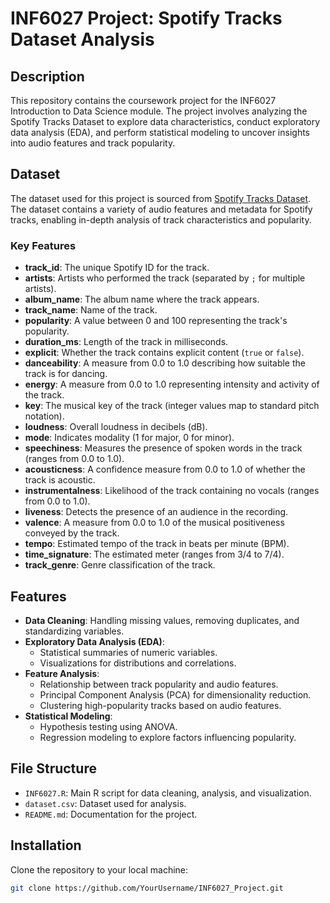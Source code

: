 # INF6027 Project: Spotify Tracks Dataset Analysis

## Description
This repository contains the coursework project for the INF6027 Introduction to Data Science module. The project involves analyzing the Spotify Tracks Dataset to explore data characteristics, conduct exploratory data analysis (EDA), and perform statistical modeling to uncover insights into audio features and track popularity.

## Dataset
The dataset used for this project is sourced from [Spotify Tracks Dataset](https://hf-proxy-cf.effarig.site/datasets/maharshipandya/spotify-tracks-dataset). The dataset contains a variety of audio features and metadata for Spotify tracks, enabling in-depth analysis of track characteristics and popularity.

### Key Features
- **track_id**: The unique Spotify ID for the track.
- **artists**: Artists who performed the track (separated by `;` for multiple artists).
- **album_name**: The album name where the track appears.
- **track_name**: Name of the track.
- **popularity**: A value between 0 and 100 representing the track's popularity.
- **duration_ms**: Length of the track in milliseconds.
- **explicit**: Whether the track contains explicit content (`true` or `false`).
- **danceability**: A measure from 0.0 to 1.0 describing how suitable the track is for dancing.
- **energy**: A measure from 0.0 to 1.0 representing intensity and activity of the track.
- **key**: The musical key of the track (integer values map to standard pitch notation).
- **loudness**: Overall loudness in decibels (dB).
- **mode**: Indicates modality (1 for major, 0 for minor).
- **speechiness**: Measures the presence of spoken words in the track (ranges from 0.0 to 1.0).
- **acousticness**: A confidence measure from 0.0 to 1.0 of whether the track is acoustic.
- **instrumentalness**: Likelihood of the track containing no vocals (ranges from 0.0 to 1.0).
- **liveness**: Detects the presence of an audience in the recording.
- **valence**: A measure from 0.0 to 1.0 of the musical positiveness conveyed by the track.
- **tempo**: Estimated tempo of the track in beats per minute (BPM).
- **time_signature**: The estimated meter (ranges from 3/4 to 7/4).
- **track_genre**: Genre classification of the track.

## Features
- **Data Cleaning**: Handling missing values, removing duplicates, and standardizing variables.
- **Exploratory Data Analysis (EDA)**:
  - Statistical summaries of numeric variables.
  - Visualizations for distributions and correlations.
- **Feature Analysis**:
  - Relationship between track popularity and audio features.
  - Principal Component Analysis (PCA) for dimensionality reduction.
  - Clustering high-popularity tracks based on audio features.
- **Statistical Modeling**:
  - Hypothesis testing using ANOVA.
  - Regression modeling to explore factors influencing popularity.

## File Structure
- `INF6027.R`: Main R script for data cleaning, analysis, and visualization.
- `dataset.csv`: Dataset used for analysis.
- `README.md`: Documentation for the project.

## Installation
Clone the repository to your local machine:
```bash
git clone https://github.com/YourUsername/INF6027_Project.git
